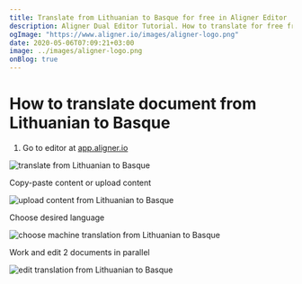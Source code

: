 ```yaml
---
title: Translate from Lithuanian to Basque for free in Aligner Editor
description: Aligner Dual Editor Tutorial. How to translate for free from Lithuanian to Basque. Aligner is multilingual document management platform. 
ogImage: "https://www.aligner.io/images/aligner-logo.png"
date: 2020-05-06T07:09:21+03:00
image: ../images/aligner-logo.png
onBlog: true
---
```


# How to translate document from Lithuanian to Basque

1. Go to editor at [app.aligner.io](https://app.aligner.io "Aligner App web page")

![translate from Lithuanian to Basque](../aligner-blank-editor.png "translate from Lithuanian to Basque")

Copy-paste content or upload content

![upload content from Lithuanian to Basque](../aligner-uploaded-document.png "upload content from Lithuanian to Basque")

Choose desired language

![choose machine translation from Lithuanian to Basque](../aligner-language-dropdown.png "choose machine translation from Lithuanian to Basque")

Work and edit 2 documents in parallel

![edit translation from Lithuanian to Basque](../aligner-double-sitded-editor.png "edit translation from Lithuanian to Basque")


